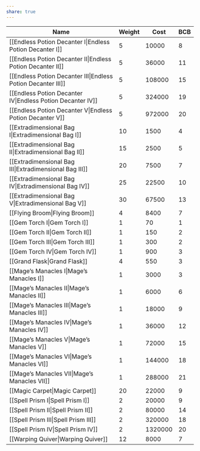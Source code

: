 ```yaml
---
share: true
---
```

| Name                                                         | Weight | Cost    | BCB |
| ------------------------------------------------------------ | ------ | ------- | --- |
| [[Endless Potion Decanter I\|Endless Potion Decanter I]]     | 5      | 10000   | 8   |
| [[Endless Potion Decanter II\|Endless Potion Decanter II]]   | 5      | 36000   | 11  |
| [[Endless Potion Decanter III\|Endless Potion Decanter III]] | 5      | 108000  | 15  |
| [[Endless Potion Decanter IV\|Endless Potion Decanter IV]]   | 5      | 324000  | 19  |
| [[Endless Potion Decanter V\|Endless Potion Decanter V]]     | 5      | 972000  | 20  |
| [[Extradimensional Bag I\|Extradimensional Bag I]]           | 10     | 1500    | 4   |
| [[Extradimensional Bag II\|Extradimensional Bag II]]         | 15     | 2500    | 5   |
| [[Extradimensional Bag III\|Extradimensional Bag III]]       | 20     | 7500    | 7   |
| [[Extradimensional Bag IV\|Extradimensional Bag IV]]         | 25     | 22500   | 10  |
| [[Extradimensional Bag V\|Extradimensional Bag V]]           | 30     | 67500   | 13  |
| [[Flying Broom\|Flying Broom]]                               | 4      | 8400    | 7   |
| [[Gem Torch I\|Gem Torch I]]                                 | 1      | 70      | 1   |
| [[Gem Torch II\|Gem Torch II]]                               | 1      | 150     | 2   |
| [[Gem Torch III\|Gem Torch III]]                             | 1      | 300     | 2   |
| [[Gem Torch IV\|Gem Torch IV]]                               | 1      | 900     | 3   |
| [[Grand Flask\|Grand Flask]]                                 | 4      | 550     | 3   |
| [[Mage’s Manacles I\|Mage’s Manacles I]]                     | 1      | 3000    | 3   |
| [[Mage’s Manacles II\|Mage’s Manacles II]]                   | 1      | 6000    | 6   |
| [[Mage’s Manacles III\|Mage’s Manacles III]]                 | 1      | 18000   | 9   |
| [[Mage’s Manacles IV\|Mage’s Manacles IV]]                   | 1      | 36000   | 12  |
| [[Mage’s Manacles V\|Mage’s Manacles V]]                     | 1      | 72000   | 15  |
| [[Mage’s Manacles VI\|Mage’s Manacles VI]]                   | 1      | 144000  | 18  |
| [[Mage’s Manacles VII\|Mage’s Manacles VII]]                 | 1      | 288000  | 21  |
| [[Magic Carpet\|Magic Carpet]]                               | 20     | 22000   | 9   |
| [[Spell Prism I\|Spell Prism I]]                             | 2      | 20000   | 9   |
| [[Spell Prism II\|Spell Prism II]]                           | 2      | 80000   | 14  |
| [[Spell Prism III\|Spell Prism III]]                         | 2      | 320000  | 18  |
| [[Spell Prism IV\|Spell Prism IV]]                           | 2      | 1320000 | 20  |
| [[Warping Quiver\|Warping Quiver]]                           | 12     | 8000    | 7   |
